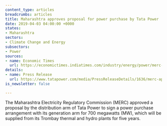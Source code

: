 ```yaml
---
content_type: articles
breadcrumbs: articles
title: Maharashtra approves proposal for power purchase by Tata Power
date: 2019-04-03 04:00:00 +0000
states:
- Maharashtra
sectors:
- Climate Change and Energy
subsectors:
- Power
sources:
- name: Economic Times
  url: https://economictimes.indiatimes.com/industry/energy/power/merc-approves-700-mw-ppa-of-tata-power-for-five-years/articleshow/68598403.cms
details:
- name: Press Release
  url: https://www.tatapower.com/media/PressReleaseDetails/1636/merc-approves-700-mw-ppa-between-distribution-and-generation-business-of-tata-power-for-the-next-five-years
is_newsletter: false

---
```

The Maharashtra Electricity Regulatory Commission (MERC) approved a proposal by the distribution arm of Tata Power to sign a power purchase arrangement with its generation arm for 700 megawatts (MW), which will be supplied from its Trombay thermal and hydro plants for five years.
